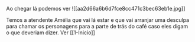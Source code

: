 Ao chegar lá podemos ver ![[aa2d66a6b6d7fce8cc471c3bec63eb1e.jpg]]

Temos a atendente Amélia que vai lá estar e que vai arranjar uma desculpa para chamar os personagens para a parte de trás do café caso eles digam o que deveriam dizer. Ver [[1-Ínicio]] 

